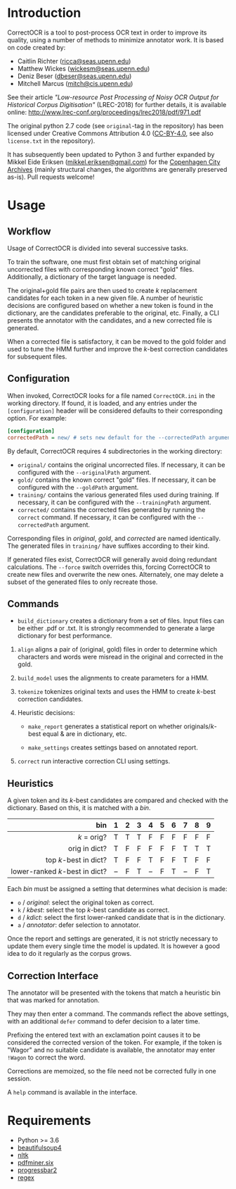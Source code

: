 Introduction
============

CorrectOCR is a tool to post-process OCR text in order to improve its quality, using a number of methods to minimize annotator work. It is based on code created by:

* Caitlin Richter (<ricca@seas.upenn.edu>)
* Matthew Wickes (<wickesm@seas.upenn.edu>)
* Deniz Beser (<dbeser@seas.upenn.edu>)
* Mitchell Marcus (<mitch@cis.upenn.edu>)

See their article _"Low-resource Post Processing of Noisy OCR Output for Historical Corpus Digitisation"_ (LREC-2018) for further details, it is available online: <http://www.lrec-conf.org/proceedings/lrec2018/pdf/971.pdf>

The original python 2.7 code (see `original`-tag in the repository) has been licensed under Creative Commons Attribution 4.0 ([CC-BY-4.0](https://creativecommons.org/licenses/by/4.0/), see also `license.txt` in the repository).

It has subsequently been updated to Python 3 and further expanded by Mikkel Eide Eriksen (<mikkel.eriksen@gmail.com>) for the [Copenhagen City Archives](https://www.kbharkiv.dk/) (mainly structural changes, the algorithms are generally preserved as-is). Pull requests welcome!

Usage
========

Workflow
--------

Usage of CorrectOCR is divided into several successive tasks.

To train the software, one must first obtain set of matching original uncorrected files with corresponding known correct "gold" files. Additionally, a dictionary of the target language is needed.

The original+gold file pairs are then used to create _k_ replacement candidates for each token in a new given file. A number of heuristic decisions are configured based on whether a new token is found in the dictionary, are the candidates preferable to the original, etc. Finally, a CLI presents the annotator with the candidates, and a new corrected file is generated.

When a corrected file is satisfactory, it can be moved to the gold folder and used to tune the HMM further and improve the _k_-best correction candidates for subsequent files.

Configuration
-------------

When invoked, CorrectOCR looks for a file named `CorrectOCR.ini` in the working directory. If found, it is loaded, and any entries under the `[configuration]` header will be considered defaults to their corresponding option. For example:

```INI
[configuration]
correctedPath = new/ # sets new default for the --correctedPath argument
```

By default, CorrectOCR requires 4 subdirectories in the working directory:

* `original/` contains the original uncorrected files. If necessary, it can be configured with the `--originalPath` argument.
* `gold/` contains the known correct "gold" files. If necessary, it can be configured with the `--goldPath` argument.
* `training/` contains the various generated files used during training. If necessary, it can be configured with the `--trainingPath` argument.
* `corrected/` contains the corrected files generated by running the `correct` command. If necessary, it can be configured with the `--correctedPath` argument.

Corresponding files in _original_, _gold_, and _corrected_ are named identically. The generated files in `training/` have suffixes according to their kind.

If generated files exist, CorrectOCR will generally avoid doing redundant calculations. The `--force` switch overrides this, forcing CorrectOCR to create new files and overwrite the new ones. Alternately, one may delete a subset of the generated files to only recreate those.

Commands
--------

*  `build_dictionary` creates a dictionary from a set of files.
   Input files can be either .pdf or .txt. It is strongly recommended to generate a large dictionary for best performance.

1. `align` aligns a pair of (original, gold) files in order to determine which characters and words were misread in the original and corrected in the gold.

2. `build_model` uses the alignments to create parameters for a HMM.

3. `tokenize` tokenizes original texts and uses the HMM to create _k_-best correction candidates.

4. Heuristic decisions: 

	* `make_report` generates a statistical report on whether originals/_k_-best equal & are in dictionary, etc.

	* `make_settings` creates settings based on annotated report.

5. `correct` run interactive correction CLI using settings.

Heuristics
----------

A given token and its _k_-best candidates are compared and checked with the dictionary. Based on this, it is matched with a _bin_.

|                            bin |  1  |  2  |  3  |  4  |  5  |  6  |  7  |  8  |  9  |
|-------------------------------:|:---:|:---:|:---:|:---:|:---:|:---:|:---:|:---:|:---:|
|                    _k_ = orig? |  T  |  T  |  T  |  F  |  F  |  F  |  F  |  F  |  F  |
|                  orig in dict? |  T  |  F  |  F  |  F  |  F  |  F  |  T  |  T  |  T  |
|          top _k_-best in dict? |  T  |  F  |  F  |  T  |  F  |  F  |  T  |  F  |  F  | 
| lower-ranked _k_-best in dict? |  –  |  F  |  T  |  –  |  F  |  T  |  –  |  F  |  T  | 

Each _bin_ must be assigned a setting that determines what decision is made:

* `o` / _original_: select the original token as correct.
* `k` / _kbest_: select the top _k_-best candidate as correct.
* `d` / _kdict_: select the first lower-ranked candidate that is in the dictionary.
* `a` / _annotator_: defer selection to annotator.

Once the report and settings are generated, it is not strictly necessary to update them every single time the model is updated. It is however a good idea to do it regularly as the corpus grows.

Correction Interface
--------------------

The annotator will be presented with the tokens that match a heuristic bin that was marked for annotation.

They may then enter a command. The commands reflect the above settings, with an additional `defer` command to defer decision to a later time.

Prefixing the entered text with an exclamation point causes it to be considered the corrected version of the token. For example, if the token is "Wagor" and no suitable candidate is available, the annotator may enter `!Wagon` to correct the word.

Corrections are memoized, so the file need not be corrected fully in one session.

A `help` command is available in the interface.

Requirements
============

* Python >= 3.6
* [beautifulsoup4](https://pypi.org/project/beautifulsoup4/)
* [nltk](https://pypi.org/project/nltk/)
* [pdfminer.six](https://pypi.org/project/pdfminer.six/)
* [progressbar2](https://pypi.org/project/progressbar2/)
* [regex](https://pypi.org/project/regex/)